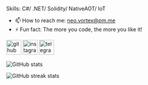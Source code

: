 
Skills: C#/ .NET/ Solidity/ NativeAOT/ IoT 

- 📫 How to reach me: neo.vortex@pm.me 
- ⚡ Fun fact: The more you code, the more you like it! 


[<img src='https://cdn.jsdelivr.net/npm/simple-icons@3.0.1/icons/github.svg' alt='github' height='40'>](https://github.com/neo-vortex)  [<img src='https://cdn.jsdelivr.net/npm/simple-icons@3.0.1/icons/instagram.svg' alt='instagram' height='40'>](https://www.instagram.com/nakhleh1375/)  [<img src='https://cdn.jsdelivr.net/npm/simple-icons@3.0.1/icons/telegram.svg' alt='telegram' height='40'>](https://t.me/neovortex)  




![GitHub stats](https://github-readme-stats.vercel.app/api?username=neo-vortex&show_icons=true&count_private=true&theme=dark)  



![GitHub streak stats](https://github-readme-streak-stats.herokuapp.com/?user=neo-vortex&theme=dark)  
 
